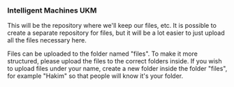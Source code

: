 ### Intelligent Machines UKM

This will be the repository where we'll keep our files, etc. It is possible to create a separate repository for files, but it will be a lot easier to just upload all the files necessary here.

Files can be uploaded to the folder named "files". To make it more structured, please upload the files to the correct folders inside. If you wish to upload files under your name, create a new folder inside the folder "files", for example "Hakim" so that people will know it's your folder.
